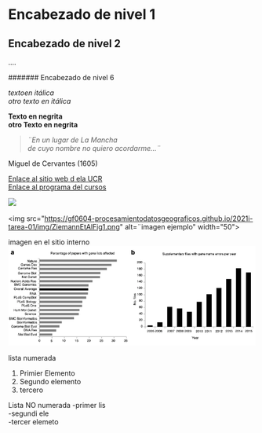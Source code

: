 # Encabezado de nivel 1
## Encabezado de nivel 2
....

####### Encabezado de nivel 6


*textoen itálica*  
_otro texto en itálica_

**Texto en negrita**    
__otro Texto en negrita__

> *¨En un lugar de La Mancha  
> de cuyo nombre no quiero acordarme...¨*

Miguel de Cervantes (1605)

[Enlace al sitio web d ela UCR](https://www.ucr.ac.cr/)  
[Enlace al programa del cursos](https://github.com/gf0604-procesamientodatosgeograficos/2021i-programa/blob/main/gf0604-procesamientodatosgeograficos-g001-2021i.pdf)  


![](https://gf0604-procesamientodatosgeograficos.github.io/2021i-tarea-01/img/ZiemannEtAlFig1.png)  

<img src="https://gf0604-procesamientodatosgeograficos.github.io/2021i-tarea-01/img/ZiemannEtAlFig1.png" alt=¨imagen ejemplo" width="50"> 
                                                                                                                                        
imagen en el sitio interno
![](ZiemannEtAlFig1.png)


lista numerada
1. Primier Elemento
2. Segundo elemento
3. tercero


Lista NO numerada
-primer lis  
-segundi ele  
-tercer elemeto  


